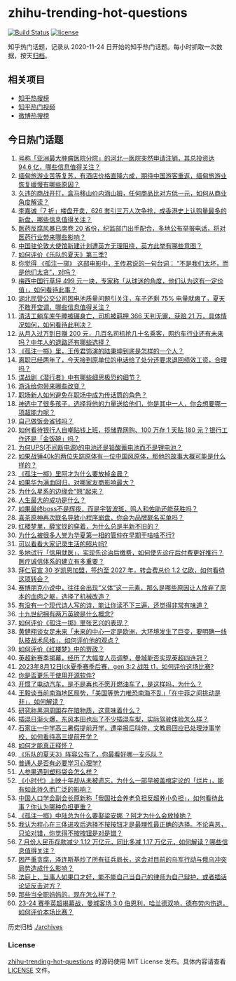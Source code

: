 # zhihu-trending-hot-questions

[![Build Status](https://github.com/justjavac/zhihu-trending-hot-questions/workflows/ci/badge.svg?branch=master)](https://github.com/justjavac/zhihu-trending-hot-questions/actions)
[![license](https://img.shields.io/github/license/justjavac/zhihu-trending-hot-questions)](https://github.com/justjavac/zhihu-trending-hot-questions/blob/master/LICENSE)

知乎热门话题，记录从 2020-11-24
日开始的知乎热门话题。每小时抓取一次数据，按天[归档](./archives)。

## 相关项目

- [知乎热搜榜](https://github.com/justjavac/zhihu-trending-top-search)
- [知乎热门视频](https://github.com/justjavac/zhihu-trending-hot-video)
- [微博热搜榜](https://github.com/justjavac/weibo-trending-hot-search)

## 今日热门话题

<!-- BEGIN -->
<!-- 最后更新时间 Sun Aug 13 2023 04:13:03 GMT+0800 (China Standard Time) -->

1. [号称「亚洲最大肿瘤医院分院」的河北一医院突然申请注销，其总投资达 94.6 亿，哪些信息值得关注？](https://www.zhihu.com/question/616754792)
1. [缅甸旅游业苦等复苏，有酒店价格直降六成，期待中国游客重返，缅甸旅游业恢复缓慢有哪些原因？](https://www.zhihu.com/question/616944849)
1. [久违的商战开打，盒马移山价内涵山姆，任何商品比对方低一元，如何从商业角度解读？](https://www.zhihu.com/question/616933251)
1. [李嘉诚「7 折」楼盘开卖，626 套引三万人次争抢，成香港史上认购量最多的新盘，哪些信息值得关注？](https://www.zhihu.com/question/616956942)
1. [医药反腐风暴已席卷 20 省份，纪监部门出手配合，多地公布举报电话，将对医药行业带来哪些影响？](https://www.zhihu.com/question/616914783)
1. [中国驻伦敦大使馆新建计划遭英方无理阻挠，英方此举有哪些意图？](https://www.zhihu.com/question/616961426)
1. [如何评价《乐队的夏天》第三季?](https://www.zhihu.com/question/616786772)
1. [你觉得 《孤注一掷》 这部电影中，王传君说的一句台词： “不是我们太坏，而是他们太贪”，对吗？](https://www.zhihu.com/question/616754676)
1. [梅西中国行草坪 499 元一块，专家称「从球迷的角度，他们认为这有一定价值」，如何看待此事？](https://www.zhihu.com/question/616956912)
1. [湖北民营公交公司因电池质量问题引关注，车子还剩 75% 电量就瘫了，夏天不敢开空调，哪些信息值得关注？](https://www.zhihu.com/question/616940653)
1. [清洁工躺车库午睡被碾身亡，司机被羁押 366 天判无罪，获赔 21 万，具体情况如何，如何看待此判决？](https://www.zhihu.com/question/616740423)
1. [从月入过万到日赚 200 元，几百名司机抢几十名乘客，网约车行业还有未来吗？中年人的退路还有哪些选择？](https://www.zhihu.com/question/616792844)
1. [《孤注一掷》里，王传君饰演的陆秉坤到底是怎样的一个人？](https://www.zhihu.com/question/616199619)
1. [离职已经两年了，今天接到原单位的电话给了处分还要求退回绩效工资，合理吗？](https://www.zhihu.com/question/616380579)
1. [谍战剧《潜行者》中有哪些细思极恐的细节？](https://www.zhihu.com/question/614306588)
1. [游泳给你带来哪些改变？](https://www.zhihu.com/question/432737703)
1. [职场新人如何避免在职场中成为传话筒的角色？](https://www.zhihu.com/question/265617530)
1. [神选中了很多孩子，选择将他的力量送给他们，你是其中一人，你会想要哪一项超能力呢？](https://www.zhihu.com/question/615287212)
1. [自己做饭会省钱吗？](https://www.zhihu.com/question/616615733)
1. [如何看待银行人自嘲贴钱上班，揽储靠网购、100 万存 1 天贴 180 元？银行工作还是「金饭碗」吗？](https://www.zhihu.com/question/616791447)
1. [为何UPS(不间断电源)的电池还是铅酸蓄电池而不是锂电池？](https://www.zhihu.com/question/49687208)
1. [如果战锤40k的两位失踪原体有一位中国风原体，那他的故事大概可能是什么样的？](https://www.zhihu.com/question/616845854)
1. [《孤注一掷》里阿才为什么要放掉金晨？](https://www.zhihu.com/question/616038152)
1. [如果华为满血回归，对哪家友商影响最大？](https://www.zhihu.com/question/616665056)
1. [为什么星系的边缘会“翘”起来？](https://www.zhihu.com/question/52674908)
1. [人生最大的成功是什么？](https://www.zhihu.com/question/615710396)
1. [如果最终boss不是辉夜，而是宇智波斑，鸣人和佐助还能获胜吗？](https://www.zhihu.com/question/584744162)
1. [喜茶原神再次联名导致小程序崩盘，你会为品牌联名买单吗？](https://www.zhihu.com/question/616768891)
1. [红楼梦里，薛宝钗的穿着，为什么总是半新不旧的？](https://www.zhihu.com/question/614857439)
1. [为什么被很多人誉为华夏第一相的管仲在早期干啥啥不行?](https://www.zhihu.com/question/614774111)
1. [可以看看大家记录生活的照片吗?](https://www.zhihu.com/question/614458525)
1. [多地试行「信用就医」，实现先诊治后缴费，如何使先诊疗后付费更好推行？医疗诚信体系的建立有多重要？](https://www.zhihu.com/question/616770412)
1. [拜仁官宣 30 岁凯恩加盟，签约至 2027 年，转会费总价 1.2 亿欧，如何看待这项转会？](https://www.zhihu.com/question/616957812)
1. [赛博朋克小说中，往往会出现“义体”这一元素，那么是哪些原因让人放弃了原本的血肉之躯，选择了机械改造？](https://www.zhihu.com/question/616489305)
1. [有没有一个现代诗人写的诗，能让你读不下三遍，还觉得非常有味道？](https://www.zhihu.com/question/612260341)
1. [十九世纪拥有两万英镑是什么概念?](https://www.zhihu.com/question/587100310)
1. [如何评价《孤注一掷》里张艺兴的表现？](https://www.zhihu.com/question/616379496)
1. [黄健翔谈女足未来「未来的中心一定是欧洲，大环境发生了巨变，要明确一线队技战术风格」，如何评价他的观点？](https://www.zhihu.com/question/616756558)
1. [如何评价《红楼梦》中的贾政？](https://www.zhihu.com/question/37060838)
1. [英超新赛季揭幕，经历了大幅度人员调整，曼城能否实现英超四连冠？](https://www.zhihu.com/question/616577226)
1. [2023年8月12日lck夏季赛季后赛，gen 3:2 战胜 t1，如何评价这场比赛?](https://www.zhihu.com/question/616965585)
1. [你是否更乐于使用开源软件?](https://www.zhihu.com/question/614555327)
1. [开惯了电动汽车，是不是再也不愿开燃油车了，是这样吗，为什么？](https://www.zhihu.com/question/614995575)
1. [王毅谈当前南海地区局势，「美国等势力唯恐南海不乱」「在中菲之间挑动是非」，如何解读？](https://www.zhihu.com/question/616928283)
1. [研究称黑洞周围存在暗物质，这意味着什么？](https://www.zhihu.com/question/616959595)
1. [插混日渐火爆，东风本田也出了不少插混车型，实际驾驶体验怎么样？](https://www.zhihu.com/question/616793042)
1. [石家庄一中学高三暑假提前开学，遭举报后叫停，文教局回应已处理涉事学校，如何看待高三提前开学？](https://www.zhihu.com/question/616754334)
1. [如何才能真正释怀？](https://www.zhihu.com/question/616579076)
1. [《乐队的夏天3》阵容公布了，你最看好哪一支乐队？](https://www.zhihu.com/question/616243691)
1. [普通人是否有必要学习心理学?](https://www.zhihu.com/question/612230481)
1. [人参果遇到塑料袋会怎么样？](https://www.zhihu.com/question/612293883)
1. [《小时代》上映十年却从未被遗忘，为什么一部早被盖棺定论的「烂片」，能有如此持久而广泛的影响？](https://www.zhihu.com/question/616757799)
1. [中国人口学会副会长原新称「我国社会养老负担反超养小负担」，如何看待此事？你认为哪种负担更重？](https://www.zhihu.com/question/616840452)
1. [《孤注一掷》中陆总为什么要娶梁安娜 ？阿才为什么会放掉她？](https://www.zhihu.com/question/615834314)
1. [我认为程心在三体进攻后选择不按按钮才是最理性最正确的选择。不论喜恶，只论对错，你觉得不按按钮是对是错？](https://www.zhihu.com/question/313151101)
1. [7 月份人民币存款减少 1.12 万亿元，同比多减 1.17 万亿元，如何解读？哪些信息值得关注？](https://www.zhihu.com/question/616788896)
1. [因严重贪腐，泽连斯基炒了所有征兵局长，这会对目前的乌军行动与俄乌冲突局势造成什么影响？](https://www.zhihu.com/question/616928141)
1. [法庭上，当事人如果口才好，能不能自己当自己的律师为自己辩护，或者插话论证反击对方？](https://www.zhihu.com/question/607308740)
1. [那些当全职妈妈的，现在怎么样了？](https://www.zhihu.com/question/616020328)
1. [23-24 赛季英超揭幕战，曼城客场 3:0 伯恩利，哈兰德双响，德布劳内伤退，如何评价本场比赛？](https://www.zhihu.com/question/616894717)

<!-- END -->

历史归档 [./archives](./archives)

### License

[zhihu-trending-hot-questions](https://github.com/justjavac/zhihu-trending-hot-questions)
的源码使用 MIT License 发布。具体内容请查看 [LICENSE](./LICENSE) 文件。
